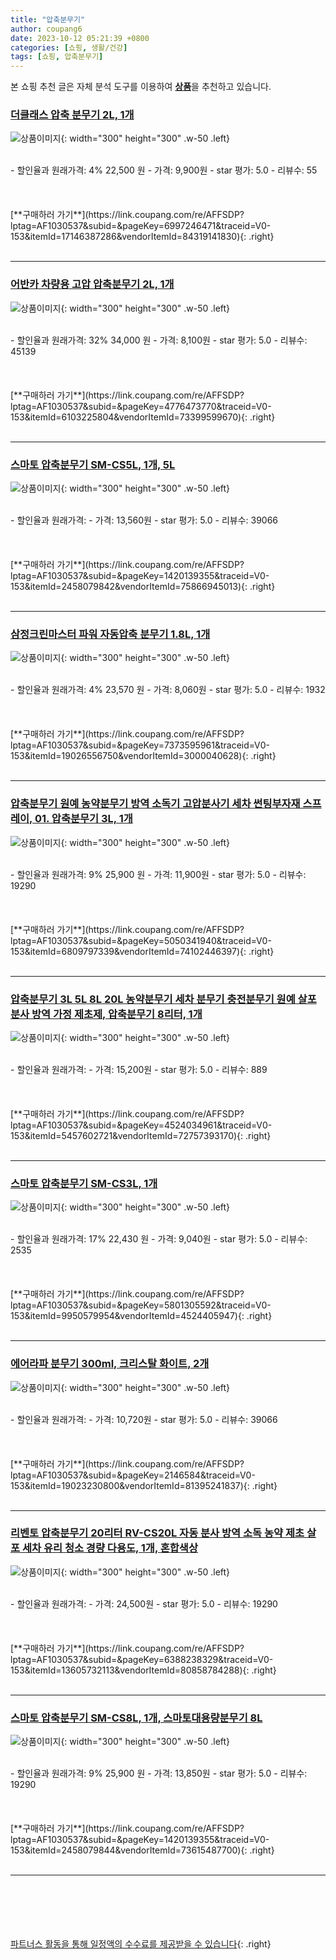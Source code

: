 ```yaml
---
title: "압축분무기"
author: coupang6
date: 2023-10-12 05:21:39 +0800
categories: [쇼핑, 생활/건강]
tags: [쇼핑, 압축분무기]
---
```


본 쇼핑 추천 글은 자체 분석 도구를 이용하여 [**상품**](https://link.coupang.com/a/bao1ui)을 추천하고 있습니다.

### [더클래스 압축 분무기 2L, 1개](https://link.coupang.com/re/AFFSDP?lptag=AF1030537&subid=&pageKey=6997246471&traceid=V0-153&itemId=17146387286&vendorItemId=84319141830)

![상품이미지](https://thumbnail10.coupangcdn.com/thumbnails/remote/230x230ex/image/retail/images/2022/12/15/15/4/c09047ef-76d5-4187-add2-cdde3fa050cf.jpg){: width="300" height="300" .w-50 .left}


<br>
- 할인율과 원래가격: 4%  22,500   원
- 가격: 9,900원
- star 평가: 5.0
- 리뷰수: 55
<br>
<br>
<br>
<br>
[**구매하러 가기**](https://link.coupang.com/re/AFFSDP?lptag=AF1030537&subid=&pageKey=6997246471&traceid=V0-153&itemId=17146387286&vendorItemId=84319141830){: .right}
<br>
<br>

---

### [어반카 차량용 고압 압축분무기 2L, 1개](https://link.coupang.com/re/AFFSDP?lptag=AF1030537&subid=&pageKey=4776473770&traceid=V0-153&itemId=6103225804&vendorItemId=73399599670)

![상품이미지](https://thumbnail9.coupangcdn.com/thumbnails/remote/230x230ex/image/retail/images/5226989012143536-f8372b1b-3daa-452d-a58c-de808f6eaeb9.jpg){: width="300" height="300" .w-50 .left}


<br>
- 할인율과 원래가격: 32%  34,000   원
- 가격: 8,100원
- star 평가: 5.0
- 리뷰수: 45139
<br>
<br>
<br>
<br>
[**구매하러 가기**](https://link.coupang.com/re/AFFSDP?lptag=AF1030537&subid=&pageKey=4776473770&traceid=V0-153&itemId=6103225804&vendorItemId=73399599670){: .right}
<br>
<br>

---

### [스마토 압축분무기 SM-CS5L, 1개, 5L](https://link.coupang.com/re/AFFSDP?lptag=AF1030537&subid=&pageKey=1420139355&traceid=V0-153&itemId=2458079842&vendorItemId=75866945013)

![상품이미지](https://thumbnail10.coupangcdn.com/thumbnails/remote/230x230ex/image/retail/images/458531127266704-45643e25-8bcc-4908-b47e-6905916fa54f.jpg){: width="300" height="300" .w-50 .left}


<br>
- 할인율과 원래가격: 
- 가격: 13,560원
- star 평가: 5.0
- 리뷰수: 39066
<br>
<br>
<br>
<br>
[**구매하러 가기**](https://link.coupang.com/re/AFFSDP?lptag=AF1030537&subid=&pageKey=1420139355&traceid=V0-153&itemId=2458079842&vendorItemId=75866945013){: .right}
<br>
<br>

---

### [삼정크린마스터 파워 자동압축 분무기 1.8L, 1개](https://link.coupang.com/re/AFFSDP?lptag=AF1030537&subid=&pageKey=7373595961&traceid=V0-153&itemId=19026556750&vendorItemId=3000040628)

![상품이미지](https://thumbnail7.coupangcdn.com/thumbnails/remote/230x230ex/image/retail/images/4274027331392589-8b63d3b7-6bb4-4b07-9bff-4cc2d19e4e61.jpg){: width="300" height="300" .w-50 .left}


<br>
- 할인율과 원래가격: 4%  23,570   원
- 가격: 8,060원
- star 평가: 5.0
- 리뷰수: 1932
<br>
<br>
<br>
<br>
[**구매하러 가기**](https://link.coupang.com/re/AFFSDP?lptag=AF1030537&subid=&pageKey=7373595961&traceid=V0-153&itemId=19026556750&vendorItemId=3000040628){: .right}
<br>
<br>

---

### [압축분무기 원예 농약분무기 방역 소독기 고압분사기 세차 썬팅부자재 스프레이, 01. 압축분무기 3L, 1개](https://link.coupang.com/re/AFFSDP?lptag=AF1030537&subid=&pageKey=5050341940&traceid=V0-153&itemId=6809797339&vendorItemId=74102446397)

![상품이미지](https://thumbnail6.coupangcdn.com/thumbnails/remote/230x230ex/image/vendor_inventory/07c3/46cbd41f9a71b38e22c406528f00989bc360041d37dbd0c0215624b6be8e.jpg){: width="300" height="300" .w-50 .left}


<br>
- 할인율과 원래가격: 9%  25,900   원
- 가격: 11,900원
- star 평가: 5.0
- 리뷰수: 19290
<br>
<br>
<br>
<br>
[**구매하러 가기**](https://link.coupang.com/re/AFFSDP?lptag=AF1030537&subid=&pageKey=5050341940&traceid=V0-153&itemId=6809797339&vendorItemId=74102446397){: .right}
<br>
<br>

---

### [압축분무기 3L 5L 8L 20L 농약분무기 세차 분무기 충전분무기 원예 살포 분사 방역 가정 제초제, 압축분무기 8리터, 1개](https://link.coupang.com/re/AFFSDP?lptag=AF1030537&subid=&pageKey=4524034961&traceid=V0-153&itemId=5457602721&vendorItemId=72757393170)

![상품이미지](https://thumbnail9.coupangcdn.com/thumbnails/remote/230x230ex/image/vendor_inventory/7e2c/09f246da57d8359dd075979596643ef9e86909ab478e542721171bf264f9.jpg){: width="300" height="300" .w-50 .left}


<br>
- 할인율과 원래가격: 
- 가격: 15,200원
- star 평가: 5.0
- 리뷰수: 889
<br>
<br>
<br>
<br>
[**구매하러 가기**](https://link.coupang.com/re/AFFSDP?lptag=AF1030537&subid=&pageKey=4524034961&traceid=V0-153&itemId=5457602721&vendorItemId=72757393170){: .right}
<br>
<br>

---

### [스마토 압축분무기 SM-CS3L, 1개](https://link.coupang.com/re/AFFSDP?lptag=AF1030537&subid=&pageKey=5801305592&traceid=V0-153&itemId=9950579954&vendorItemId=4524405947)

![상품이미지](https://thumbnail6.coupangcdn.com/thumbnails/remote/230x230ex/image/retail/images/2019/03/20/16/4/57170610-fd80-424d-a5c9-53ffe373a712.jpg){: width="300" height="300" .w-50 .left}


<br>
- 할인율과 원래가격: 17%  22,430   원
- 가격: 9,040원
- star 평가: 5.0
- 리뷰수: 2535
<br>
<br>
<br>
<br>
[**구매하러 가기**](https://link.coupang.com/re/AFFSDP?lptag=AF1030537&subid=&pageKey=5801305592&traceid=V0-153&itemId=9950579954&vendorItemId=4524405947){: .right}
<br>
<br>

---

### [에어라파 분무기 300ml, 크리스탈 화이트, 2개](https://link.coupang.com/re/AFFSDP?lptag=AF1030537&subid=&pageKey=2146584&traceid=V0-153&itemId=19023230800&vendorItemId=81395241837)

![상품이미지](https://thumbnail8.coupangcdn.com/thumbnails/remote/230x230ex/image/retail/images/2022/04/22/12/8/050c0be7-f277-4d60-8c9d-70056ed2bff9.jpg){: width="300" height="300" .w-50 .left}


<br>
- 할인율과 원래가격: 
- 가격: 10,720원
- star 평가: 5.0
- 리뷰수: 39066
<br>
<br>
<br>
<br>
[**구매하러 가기**](https://link.coupang.com/re/AFFSDP?lptag=AF1030537&subid=&pageKey=2146584&traceid=V0-153&itemId=19023230800&vendorItemId=81395241837){: .right}
<br>
<br>

---

### [리벤토 압축분무기 20리터 RV-CS20L 자동 분사 방역 소독 농약 제초 살포 세차 유리 청소 경량 다용도, 1개, 혼합색상](https://link.coupang.com/re/AFFSDP?lptag=AF1030537&subid=&pageKey=6388238329&traceid=V0-153&itemId=13605732113&vendorItemId=80858784288)

![상품이미지](https://thumbnail9.coupangcdn.com/thumbnails/remote/230x230ex/image/vendor_inventory/b6f1/41761e308beb53d7f359b97b228ddfbd7641cbaf2507ec65b4a00d50aad5.jpg){: width="300" height="300" .w-50 .left}


<br>
- 할인율과 원래가격: 
- 가격: 24,500원
- star 평가: 5.0
- 리뷰수: 19290
<br>
<br>
<br>
<br>
[**구매하러 가기**](https://link.coupang.com/re/AFFSDP?lptag=AF1030537&subid=&pageKey=6388238329&traceid=V0-153&itemId=13605732113&vendorItemId=80858784288){: .right}
<br>
<br>

---

### [스마토 압축분무기 SM-CS8L, 1개, 스마토대용량분무기 8L](https://link.coupang.com/re/AFFSDP?lptag=AF1030537&subid=&pageKey=1420139355&traceid=V0-153&itemId=2458079844&vendorItemId=73615487700)

![상품이미지](https://thumbnail7.coupangcdn.com/thumbnails/remote/230x230ex/image/retail/images/2019/03/20/16/0/83817181-5cdf-4151-8df7-9c7b664ba30a.jpg){: width="300" height="300" .w-50 .left}


<br>
- 할인율과 원래가격: 9%  25,900   원
- 가격: 13,850원
- star 평가: 5.0
- 리뷰수: 19290
<br>
<br>
<br>
<br>
[**구매하러 가기**](https://link.coupang.com/re/AFFSDP?lptag=AF1030537&subid=&pageKey=1420139355&traceid=V0-153&itemId=2458079844&vendorItemId=73615487700){: .right}
<br>
<br>

---
<br><br><br><br><br> [파트너스 활동을 통해 일정액의 수수료를 제공받을 수 있습니다](https://link.coupang.com/a/bao1ui){: .right}